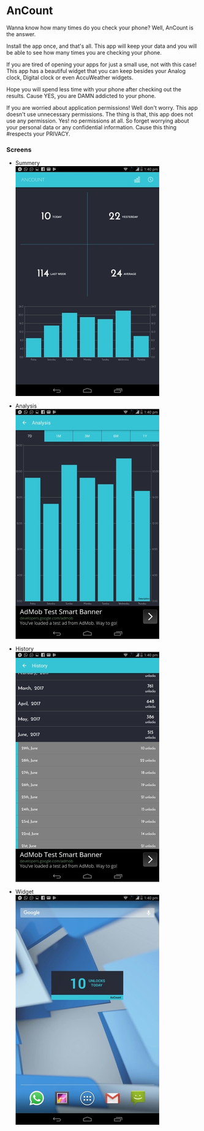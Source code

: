 # AnCount
Wanna know how many times do you check your phone?
Well, AnCount is the answer. 

Install the app once, and that's all. This app will keep your data and you will be able to see how many times you are checking your phone. 

If you are tired of opening your apps for just a small use, not with this case! This app has a beautiful widget that you can keep besides your Analog clock, Digital clock or even AccuWeather widgets. 

Hope you will spend less time with your phone after checking out the results. Cause YES, you are DAMN addicted to your phone. 

If you are worried about application permissions! Well don't worry. 
This app doesn't use unnecessary permissions. The thing is that, this app does not use any permission. 
Yes! no permissions at all. So forget worrying about your personal data or any confidential information. Cause this thing #respects your PRIVACY.

### Screens
- Summery  
![summery](https://github.com/activesince93/AnCount/blob/master/screens/summery.jpeg)

- Analysis  
![analysis](https://github.com/activesince93/AnCount/blob/master/screens/analysis.jpeg)

- History  
![history](https://github.com/activesince93/AnCount/blob/master/screens/history.jpeg)

- Widget  
![widget](https://github.com/activesince93/AnCount/blob/master/screens/widget.jpeg)
